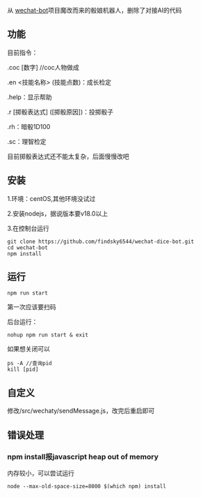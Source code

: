 从 [wechat-bot](https://github.com/wangrongding/wechat-bot)项目魔改而来的骰娘机器人，删除了对接AI的代码

## 功能
目前指令：

.coc [数字] //coc人物做成

.en <技能名称> (技能点数)：成长检定

.help：显示帮助

.r [掷骰表达式] ([掷骰原因])：投掷骰子

.rh：暗骰1D100

.sc：理智检定



目前掷骰表达式还不能太复杂，后面慢慢改吧


## 安装
1.环境：centOS,其他环境没试过

2.安装nodejs，据说版本要v18.0以上

3.在控制台运行
```
git clone https://github.com/findsky6544/wechat-dice-bot.git
cd wechat-bot
npm install
```

## 运行
```
npm run start
```
第一次应该要扫码

后台运行：
```
nohup npm run start & exit
```
如果想关闭可以
```
ps -A //查询pid
kill [pid]
```

## 自定义
修改/src/wechaty/sendMessage.js，改完后重启即可

## 错误处理
### npm install报javascript heap out of memory
内存较小，可以尝试运行
```
node --max-old-space-size=8000 $(which npm) install
```
